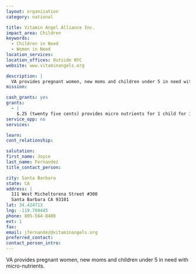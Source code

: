 ```yaml
---
layout: organization
category: national

title: Vitamin Angel Alliance Inc.
impact_area: Children
keywords: 
  - Children in Need
  - Women in Need
location_services: 
location_offices: Outside NYC
website: www.vitaminangels.org

description: |
  VA provides pregnant women, new moms and children under 5 in need with micro-nutrients.
mission: 

cash_grants: yes
grants: 
  - |
    $.25 (twenty five cents) provides micro nutrients for 1 child for 1 year (2 doses).
service_opp: no
services: 

learn: 
cont_relationship: 

salutation: 
first_name: Joyce
last_name: Fernandez
title_contact_person: 

city: Santa Barbara
state: CA
address: |
  111 West Micheltorena Street #300  
  Santa Barbara CA 93101
lat: 34.424713
lng: -119.709445
phone: 805-564-8400
ext: 1
fax: 
email: jfernandez@vitaminangels.org
preferred_contact: 
contact_person_intro: 
---
```

VA provides pregnant women, new moms and children under 5 in need with micro-nutrients.
